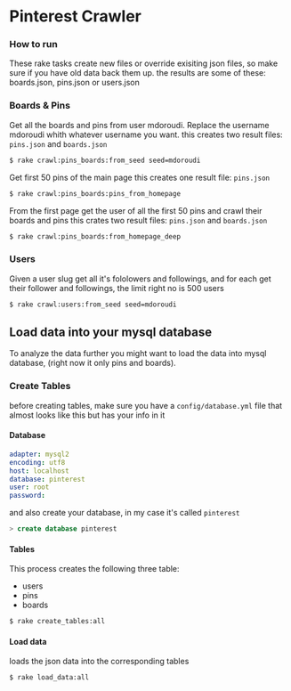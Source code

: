 Pinterest Crawler
=================

### How to run
These rake tasks create new files or override exisiting json files, so make sure if you have old data back them up.
the results are some of these: boards.json, pins.json or users.json

### Boards & Pins

Get all the boards and pins from user mdoroudi. Replace the username mdoroudi whith whatever username you want.
this creates two result files: `pins.json` and `boards.json`
```sh
$ rake crawl:pins_boards:from_seed seed=mdoroudi
```

Get first 50 pins of the main page
this creates one result file: `pins.json`
```sh
$ rake crawl:pins_boards:pins_from_homepage 
```

From the first page get the user of all the first 50 pins and crawl their boards and pins
this crates two result files: `pins.json` and `boards.json`

```sh
$ rake crawl:pins_boards:from_homepage_deep
```

### Users
Given a user slug get all it's fololowers and followings, and for each get their follower and followings, the limit right no is 500 users

```sh
$ rake crawl:users:from_seed seed=mdoroudi
```

## Load data into your mysql database
To analyze the data further you might want to load the data into mysql database, (right now it only pins and boards).

### Create Tables
before creating tables, make sure you have a `config/database.yml` file that almost looks like this but has your info in it

#### Database

```yml
adapter: mysql2
encoding: utf8
host: localhost
database: pinterest
user: root
password: 
```

and also create your database, in my case it's called `pinterest`

```sql
> create database pinterest
```

#### Tables
This process creates the following three table: 
* users
* pins
* boards

```sh
$ rake create_tables:all
```

#### Load data
loads the json data into the corresponding tables

```sh
$ rake load_data:all 
```


